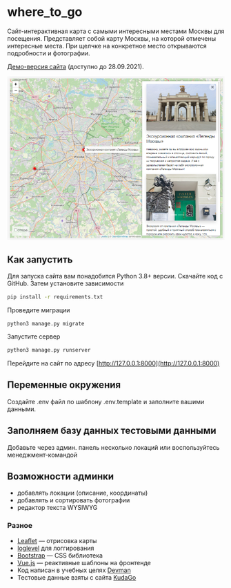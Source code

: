 # where_to_go

Сайт-интерактивная карта с самыми интересными местами Москвы для посещения.
Представляет собой карту Москвы, на которой отмечены интересные места. При
щелчке на конкретное место открываются подробности и фотографии.

[Демо-версия сайта](http://fdrov.pythonanywhere.com/) (доступно до 28.09.2021).

![главная страница](https://github.com/fdrov/where_to_go/blob/master/screenshots/main_page.png)

## Как запустить

Для запуска сайта вам понадобится Python 3.8+ версии. Скачайте код с GitHub.
Затем установите зависимости

```sh
pip install -r requirements.txt
```

Проведите миграции

```shell
python3 manage.py migrate
```

Запустите сервер

```sh
python3 manage.py runserver
```

Перейдите на сайт по адресу [http://127.0.0.1:8000](http://127.0.0.1:8000)

## Переменные окружения

Создайте .env файл по шаблону .env.template и заполните вашими данными.

## Заполняем базу данных тестовыми данными

Добавьте через админ. панель несколько локаций или воспользуйтесь
менеджмент-командой

## Возможности админки

- добавлять локации (описание, координаты)
- добавлять и сортировать фотографии
- редактор текста WYSIWYG

### Разное

* [Leaflet](https://leafletjs.com/) — отрисовка карты
* [loglevel](https://www.npmjs.com/package/loglevel) для логгирования
* [Bootstrap](https://getbootstrap.com/) — CSS библиотека
* [Vue.js](https://ru.vuejs.org/) — реактивные шаблоны на фронтенде
* Код написан в учебных целях [Devman](https://dvmn.org/)
* Тестовые данные взяты с сайта [KudaGo](https://kudago.com/)
